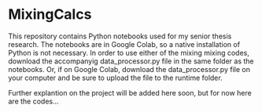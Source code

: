 # MixingCalcs
This repository contains Python notebooks used for my senior thesis research. The notebooks are in Google Colab, so a native installation of Python is not necessary. In order to use either of the mixing mixing codes, download the accompanyig data_processor.py file in the same folder as the notebooks. Or, if on Google Colab, download the data_processor.py file on your computer and be sure to upload the file to the runtime folder.

Further explantion on the project will be added here soon, but for now here are the codes...
